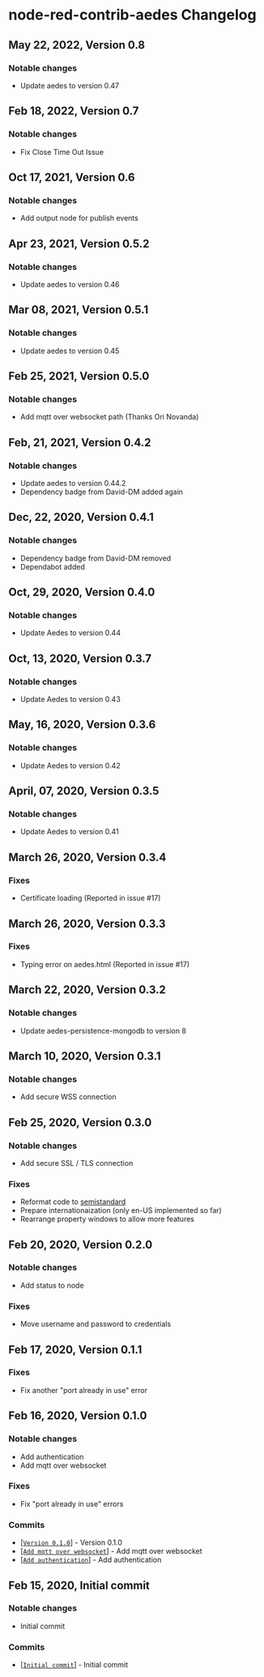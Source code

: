 # node-red-contrib-aedes Changelog

## May 22, 2022, Version 0.8
### Notable changes
- Update aedes to version 0.47

## Feb 18, 2022, Version 0.7
### Notable changes
- Fix Close Time Out Issue
## Oct 17, 2021, Version 0.6
### Notable changes
- Add output node for publish events

## Apr 23, 2021, Version 0.5.2
### Notable changes
- Update aedes to version 0.46

## Mar 08, 2021, Version 0.5.1
### Notable changes
- Update aedes to version 0.45

## Feb 25, 2021, Version 0.5.0
### Notable changes
- Add mqtt over websocket path (Thanks Ori Novanda)

## Feb, 21, 2021, Version 0.4.2
### Notable changes
- Update aedes to version 0.44.2
- Dependency badge from David-DM added again

## Dec, 22, 2020, Version 0.4.1
### Notable changes
- Dependency badge from David-DM removed
- Dependabot added

## Oct, 29, 2020, Version 0.4.0
### Notable changes
- Update Aedes to version 0.44

## Oct, 13, 2020, Version 0.3.7
### Notable changes
- Update Aedes to version 0.43

## May, 16, 2020, Version 0.3.6
### Notable changes
- Update Aedes to version 0.42

## April, 07, 2020, Version 0.3.5
### Notable changes
- Update Aedes to version 0.41

## March 26, 2020, Version 0.3.4

### Fixes
- Certificate loading (Reported in issue #17)

## March 26, 2020, Version 0.3.3

### Fixes
- Typing error on aedes.html (Reported in issue #17)

## March 22, 2020, Version 0.3.2

### Notable changes
- Update aedes-persistence-mongodb to version 8

## March 10, 2020, Version 0.3.1

### Notable changes
- Add secure WSS connection

## Feb 25, 2020, Version 0.3.0
### Notable changes
- Add secure SSL / TLS connection
### Fixes
- Reformat code to [semistandard](https://github.com/standard/semistandard)
- Prepare internationaization (only en-US implemented so far)
- Rearrange property windows to allow more features 

## Feb 20, 2020, Version 0.2.0

### Notable changes
- Add status to node
 
### Fixes
- Move username and password to credentials

## Feb 17, 2020, Version 0.1.1

### Fixes

- Fix another "port already in use" error

## Feb 16, 2020, Version 0.1.0

### Notable changes
- Add authentication
- Add mqtt over websocket

### Fixes

- Fix "port already in use" errors
 
### Commits
- [[`Version 0.1.0`](https://github.com/martin-doyle/node-red-contrib-aedes/commit/9a0f2390674de155c5f48de4ad2415448417d1b9)] - Version 0.1.0
- [[`Add mqtt over websocket`](https://github.com/martin-doyle/node-red-contrib-aedes/commit/9a0f2390674de155c5f48de4ad2415448417d1b9)] - Add mqtt over websocket
- [[`Add authentication`](https://github.com/martin-doyle/node-red-contrib-aedes/commit/0005fc587cd8082b2055162b056055314ac694bc)] - Add authentication

## Feb 15, 2020, Initial commit

### Notable changes
- Initial commit
 
### Commits
- [[`Initial commit`](https://github.com/martin-doyle/node-red-contrib-aedes/commit/3b10df634bba92665d486ef83933eafc8d57f9dc)] - Initial commit

